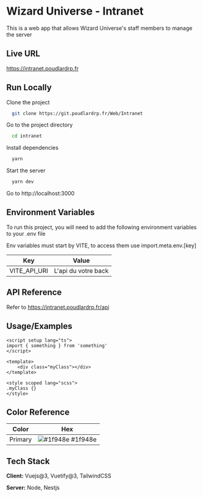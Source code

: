 
# Wizard Universe - Intranet

This is a web app that allows Wizard Universe's staff members to manage the server



## Live URL

https://intranet.poudlardrp.fr




## Run Locally

Clone the project

```bash
  git clone https://git.poudlardrp.fr/Web/Intranet
```

Go to the project directory

```bash
  cd intranet
```

Install dependencies

```bash
  yarn
```

Start the server

```bash
  yarn dev
```

Go to http://localhost:3000



## Environment Variables

To run this project, you will need to add the following environment variables to your .env file

Env variables must start by VITE, to access them use import.meta.env.[key]

| Key          | Value               |
|--------------|---------------------|
| VITE_API_URI | L'api du votre back |

## API Reference

Refer to https://intranet.poudlardrp.fr/api



## Usage/Examples

```vue
<script setup lang="ts">
import { something } from 'something'
</script>

<template>
    <div class="myClass"></div>
</template>

<style scoped lang="scss">
.myClass {}
</style>

```

## Color Reference

| Color             | Hex                                                                |
| ----------------- | ------------------------------------------------------------------ |
| Primary | ![#1f948e](https://via.placeholder.com/10/1f948e?text=+) #1f948e |

## Tech Stack

**Client:** Vuejs@3, Vuetify@3, TailwindCSS

**Server:** Node, Nestjs

